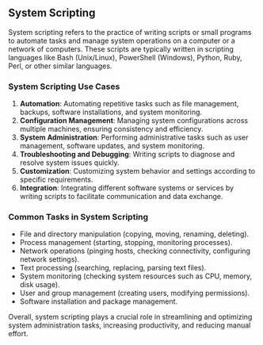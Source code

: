## System Scripting

System scripting refers to the practice of writing scripts or small programs to automate tasks and manage system operations on a computer or a network of computers. These scripts are typically written in scripting languages like Bash (Unix/Linux), PowerShell (Windows), Python, Ruby, Perl, or other similar languages.

### System Scripting Use Cases

1. **Automation**: Automating repetitive tasks such as file management, backups, software installations, and system monitoring.
2. **Configuration Management**: Managing system configurations across multiple machines, ensuring consistency and efficiency.
3. **System Administration**: Performing administrative tasks such as user management, software updates, and system monitoring.
4. **Troubleshooting and Debugging**: Writing scripts to diagnose and resolve system issues quickly.
5. **Customization**: Customizing system behavior and settings according to specific requirements.
6. **Integration**: Integrating different software systems or services by writing scripts to facilitate communication and data exchange.

### Common Tasks in System Scripting

- File and directory manipulation (copying, moving, renaming, deleting).
- Process management (starting, stopping, monitoring processes).
- Network operations (pinging hosts, checking connectivity, configuring network settings).
- Text processing (searching, replacing, parsing text files).
- System monitoring (checking system resources such as CPU, memory, disk usage).
- User and group management (creating users, modifying permissions).
- Software installation and package management.

Overall, system scripting plays a crucial role in streamlining and optimizing system administration tasks, increasing productivity, and reducing manual effort.
